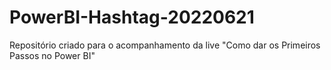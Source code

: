 # PowerBI-Hashtag-20220621
Repositório criado para o acompanhamento da live "Como dar os Primeiros Passos no Power BI"
